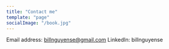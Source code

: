 ```yaml
---
title: "Contact me"
template: "page"
socialImage: "/book.jpg"
---
```


Email address: billnguyense@gmail.com
LinkedIn: billnguyense

